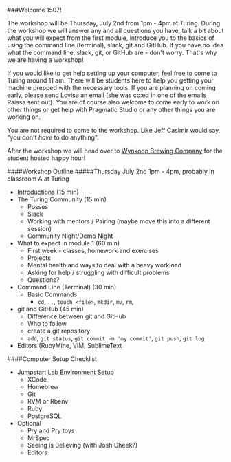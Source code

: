 ###Welcome 1507!

The workshop will be Thursday, July 2nd from 1pm - 4pm at Turing. During the workshop we will answer any and all questions you have, talk a bit about what you will expect from the first module, introduce you to the basics of using
the command line (terminal), slack, git and GitHub. If you have no idea what the command line, slack, git, or GitHub are - don't worry. That's why we are having a workshop!

If you would like to get help setting up your computer, feel free to come to Turing around 11 am. There will be students here to help you getting your machine prepped with the necessary tools. If you are planning on coming early,
please send Lovisa an email (she was cc:ed in one of the emails Raissa sent out). You are of course also welcome to come early to work on other things or get help with Pragmatic Studio or any other things you are working on.

You are not required to come to the workshop. Like Jeff Casimir would say, "you don't *have* to do anything". 

After the workshop we will head over to [Wynkoop Brewing Company](http://www.wynkoop.com/) for the student hosted happy hour! 

####Workshop Outline 
#####Thursday July 2nd 1pm - 4pm, probably in classroom A at Turing 
- Introductions (15 min)
- The Turing Community (15 min)  
  - Posses 
  - Slack 
  - Working with mentors / Pairing (maybe move this into a different session)
  - Community Night/Demo Night 
- What to expect in module 1 (60 min)
  - First week - classes, homework and exercises
  - Projects 
  - Mental health and ways to deal with a heavy workload 
  - Asking for help / struggling with difficult problems
  - Questions?
- Command Line (Terminal) (30 min)
  - Basic Commands
    - `cd`, `..`, `touch <file>`, `mkdir`, `mv`, `rm`, 
- git and GitHub (45 min) 
  - Difference between git and GitHub
  - Who to follow 
  - create a git repository 
  - `add`, `git status`, `git commit -m 'my commit'`, `git push`, `git log`
- Editors (RubyMine, VIM, SublimeText

####Computer Setup Checklist 
- [Jumpstart Lab Environment Setup](http://tutorials.jumpstartlab.com/topics/environment/environment.html)
  - XCode 
  - Homebrew 
  - Git 
  - RVM or Rbenv
  - Ruby 
  - PostgreSQL
- Optional 
  - Pry and Pry toys 
  - MrSpec
  - Seeing is Believing (with Josh Cheek?)
  - Editors 


